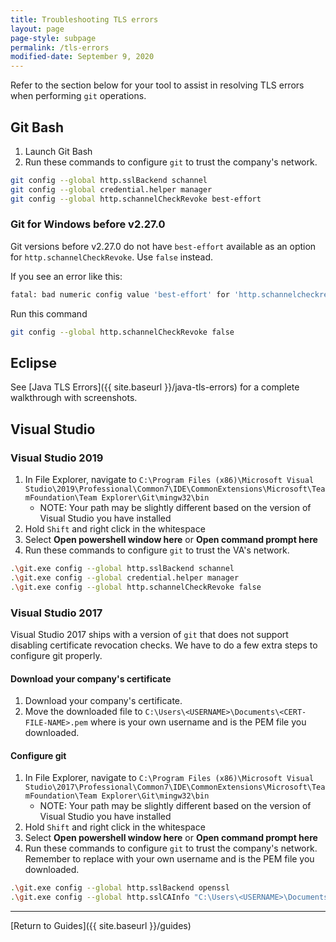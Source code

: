 ```yaml
---
title: Troubleshooting TLS errors
layout: page
page-style: subpage
permalink: /tls-errors
modified-date: September 9, 2020
---
```


Refer to the section below for your tool to assist in resolving TLS errors when performing `git` operations.

## Git Bash

1. Launch Git Bash
1. Run these commands to configure `git` to trust the company's network.

```Bash
git config --global http.sslBackend schannel
git config --global credential.helper manager
git config --global http.schannelCheckRevoke best-effort
```

### Git for Windows before v2.27.0

Git versions before v2.27.0 do not have `best-effort` available as an option for `http.schannelCheckRevoke`.  Use `false` instead.

If you see an error like this:

```Bash
fatal: bad numeric config value 'best-effort' for 'http.schannelcheckrevoke': invalid unit
```

Run this command

```Bash
git config --global http.schannelCheckRevoke false
```

## Eclipse

See [Java TLS Errors]({{ site.baseurl }}/java-tls-errors) for a complete walkthrough with screenshots.

## Visual Studio

### Visual Studio 2019

1. In File Explorer, navigate to `C:\Program Files (x86)\Microsoft Visual Studio\2019\Professional\Common7\IDE\CommonExtensions\Microsoft\TeamFoundation\Team Explorer\Git\mingw32\bin`
   - NOTE: Your path may be slightly different based on the version of Visual Studio you have installed
1. Hold `Shift` and right click in the whitespace
1. Select **Open powershell window here** or **Open command prompt here**
1. Run these commands to configure `git` to trust the VA's network.

```Bash
.\git.exe config --global http.sslBackend schannel
.\git.exe config --global credential.helper manager
.\git.exe config --global http.schannelCheckRevoke false
```

### Visual Studio 2017

Visual Studio 2017 ships with a version of `git` that does not support disabling certificate revocation checks. We have to do a few extra steps to configure git properly.

#### Download your company's certificate

1. Download your company's certificate.
1. Move the downloaded file to `C:\Users\<USERNAME>\Documents\<CERT-FILE-NAME>.pem` where <USERNAME> is your own username and <CERT-FILE-NAME> is the PEM file you downloaded.

#### Configure git

1. In File Explorer, navigate to `C:\Program Files (x86)\Microsoft Visual Studio\2017\Professional\Common7\IDE\CommonExtensions\Microsoft\TeamFoundation\Team Explorer\Git\mingw32\bin`
   - NOTE: Your path may be slightly different based on the version of Visual Studio you have installed
1. Hold `Shift` and right click in the whitespace
1. Select **Open powershell window here** or **Open command prompt here**
1. Run these commands to configure `git` to trust the company's network. Remember to replace <USERNAME> with your own username and <CERT-FILE-NAME> is the PEM file you downloaded.

```Bash
.\git.exe config --global http.sslBackend openssl
.\git.exe config --global http.sslCAInfo "C:\Users\<USERNAME>\Documents\<CERT-FILE-NAME>.pem"
```

---

[Return to Guides]({{ site.baseurl }}/guides)